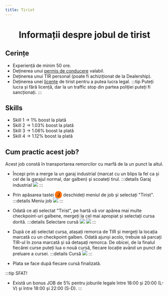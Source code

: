 ```yaml
---
title: Tirist
---
```


<script setup> 
    import KeyIcon from '../.vitepress/components/KeyIcon.vue'
</script>

# <center>Informații despre jobul de tirist</center>

## Cerințe

- Experiență de minim 50 ore.
- Deținerea unui [permis de conducere](/general/scoala) valabil.
- Deținerea unui TIR personal (poate fi achiziționat de la Dealership).
- Deținerea unei [licențe](/general/licente) de tirist pentru a putea lucra legal.
:::tip
Puteți lucra și fără licență, dar la un traffic stop din partea poliției puteți fi sancționați.
:::

## Skills

- Skill 1 -> 1% boost la plată
- Skill 2 -> 1.03% boost la plată
- Skill 3 -> 1.06% boost la plată
- Skill 4 -> 1.12% boost la plată

## Cum practic acest job?

Acest job constă în transportarea remorcilor cu marfă de la un punct la altul.

- Începi prin a merge la un garaj industrial (marcat cu un blips la fel ca și cel de la garajul normal, dar galben) și scoateți tirul.
:::details Garaj industrial
![](https://i.imgur.com/ZC1aSuC.png)
:::

- Prin apăsarea tastei <span style="padding: 3px 7px; border-radius: 10px; background-color: #ff6f00;">J</span> deschideți meniul de job și selectați "Tirist".
:::details Meniu job
![](https://i.imgur.com/uNa9esJ.png)
:::

- Odată ce ați selectat "Tirist", pe hartă vă vor apărea mai multe checkpoint-uri galbene, mergeți la cel mai apropiat și selectați cursa dorită.
:::details Selectare cursă
![](https://i.imgur.com/rShOHes.png)
![](https://i.imgur.com/L9r0pt0.png)
:::

- După ce ați selectat cursa, atașați remorca de TIR și mergeți la locația marcată cu un checkpoint galben. Odată ajunși acolo, trebuie să parcați TIR-ul în zona marcată și să detașați remorca. De obicei, de la finalul fiecărei curse puteți lua o nouă cursă, fiecare locație având un punct de preluare a cursei.
:::details Cursă
![](https://i.imgur.com/gmoRJ04.gif)
:::

- Plata se face după fiecare cursă finalizată.

:::tip SFAT!
- Există un bonus JOB de 5% pentru joburile legale între 18:00 și 20:00 (L-V) și între 18:00 și 22:00 (S-D).
:::